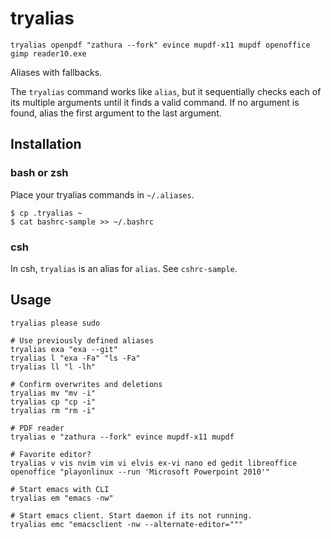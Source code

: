 # tryalias

`tryalias openpdf "zathura --fork" evince mupdf-x11 mupdf openoffice gimp reader10.exe`

Aliases with fallbacks.

The `tryalias` command works like `alias`, but it sequentially checks
each of its multiple arguments until it finds a valid command.
If no argument is found, alias the first argument to the last argument.

## Installation

### bash or zsh

Place your tryalias commands in `~/.aliases`.

```
$ cp .tryalias ~
$ cat bashrc-sample >> ~/.bashrc
```

### csh

In csh, `tryalias` is an alias for `alias`.
See `cshrc-sample`.

## Usage

```
tryalias please sudo

# Use previously defined aliases
tryalias exa "exa --git"
tryalias l "exa -Fa" "ls -Fa"
tryalias ll "l -lh"

# Confirm overwrites and deletions
tryalias mv "mv -i"
tryalias cp "cp -i"
tryalias rm "rm -i"

# PDF reader
tryalias e "zathura --fork" evince mupdf-x11 mupdf 

# Favorite editor?
tryalias v vis nvim vim vi elvis ex-vi nano ed gedit libreoffice openoffice "playonlinux --run 'Microsoft Powerpoint 2010'"

# Start emacs with CLI 
tryalias em "emacs -nw"

# Start emacs client. Start daemon if its not running.
tryalias emc "emacsclient -nw --alternate-editor="""
```
